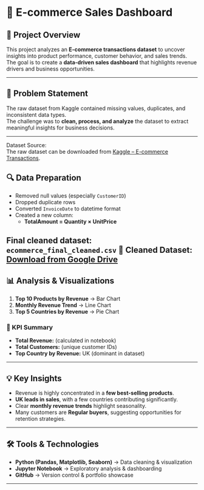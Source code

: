 # 🛒 E-commerce Sales Dashboard  

## 📖 Project Overview  
This project analyzes an **E-commerce transactions dataset** to uncover insights into product performance, customer behavior, and sales trends.  
The goal is to create a **data-driven sales dashboard** that highlights revenue drivers and business opportunities.  

---

## 🧾 Problem Statement  
The raw dataset from Kaggle contained missing values, duplicates, and inconsistent data types.  
The challenge was to **clean, process, and analyze** the dataset to extract meaningful insights for business decisions.  

---

Dataset Source:  
The raw dataset can be downloaded from [Kaggle – E-commerce Transactions](https://www.kaggle.com/datasets/carrie1/ecommerce-data).

## 🔍 Data Preparation  
- Removed null values (especially `CustomerID`)  
- Dropped duplicate rows  
- Converted `InvoiceDate` to datetime format  
- Created a new column:  
  - **TotalAmount = Quantity × UnitPrice**  

Final cleaned dataset: **`ecommerce_final_cleaned.csv`**
📂 Cleaned Dataset: [Download from Google Drive](https://drive.google.com/file/d/1xhf_HRD7Pchy1gWPk43AVwrVXb1XByDk/view?usp=sharing)
---

## 📊 Analysis & Visualizations  
1. **Top 10 Products by Revenue** → Bar Chart  
2. **Monthly Revenue Trend** → Line Chart  
3. **Top 5 Countries by Revenue** → Pie Chart  

### 🔑 KPI Summary  
- **Total Revenue:** (calculated in notebook)  
- **Total Customers:** (unique customer IDs)  
- **Top Country by Revenue:** UK (dominant in dataset)  

---

## 💡 Key Insights  
- Revenue is highly concentrated in a **few best-selling products**.  
- **UK leads in sales**, with a few countries contributing significantly.  
- Clear **monthly revenue trends** highlight seasonality.  
- Many customers are **Regular buyers**, suggesting opportunities for retention strategies.  

---

## 🛠️ Tools & Technologies  
- **Python (Pandas, Matplotlib, Seaborn)** → Data cleaning & visualization  
- **Jupyter Notebook** → Exploratory analysis & dashboarding  
- **GitHub** → Version control & portfolio showcase  

---
